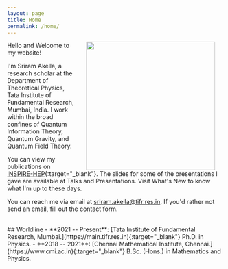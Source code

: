 ```yaml
---
layout: page
title: Home
permalink: /home/
---
```


<img align="right" width="300" hspace="20" src="/assets/profile-picture.jpg">


Hello and Welcome to my website! 

I'm Sriram Akella, a research scholar at the Department of Theoretical Physics, Tata Institute of Fundamental Research, Mumbai, India. I work within the broad confines of Quantum Information Theory, Quantum Gravity, and Quantum Field Theory.

You can view my publications on [INSPIRE-HEP](https://inspirehep.net/authors/2048277){:target="_blank"}. The slides for some of the presentations I gave are available at Talks and Presentations. Visit What's New to know what I'm up to these days. 

You can reach me via email at [sriram.akella@tifr.res.in](mailto:sriram.akella@tifr.res.in). If you'd rather not send an email, fill out the contact form.

<br> 
## Worldline  
- **2021 -- Present**: [Tata Institute of Fundamental Research, Mumbai.](https://main.tifr.res.in){:target="_blank"} Ph.D. in Physics. 
- **2018 -- 2021**: [Chennai Mathematical Institute, Chennai.](https://www.cmi.ac.in){:target="_blank"} B.Sc. (Hons.) in Mathematics and Physics. 